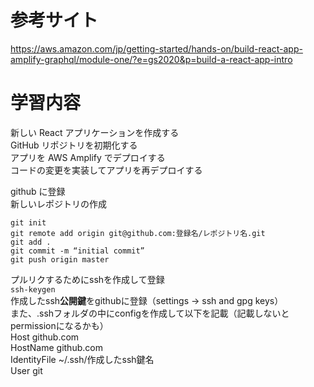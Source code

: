 # 参考サイト

https://aws.amazon.com/jp/getting-started/hands-on/build-react-app-amplify-graphql/module-one/?e=gs2020&p=build-a-react-app-intro

# 学習内容

新しい React アプリケーションを作成する  
GitHub リポジトリを初期化する  
アプリを AWS Amplify でデプロイする	  
コードの変更を実装してアプリを再デプロイする	  
  
github に登録  
新しいレポジトリの作成  
  
`git init`  
`git remote add origin git@github.com:登録名/レポジトリ名.git`  
`git add .`  
`git commit -m “initial commit”`  
`git push origin master`  

プルリクするためにsshを作成して登録  
`ssh-keygen`  
作成したssh**公開鍵**をgithubに登録（settings -> ssh and gpg keys）  
また、.sshフォルダの中にconfigを作成して以下を記載（記載しないとpermissionになるかも）  
Host github.com  
HostName github.com  
IdentityFile ~/.ssh/作成したssh鍵名  
User git  
  

